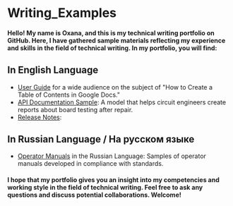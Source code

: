 # Writing_Examples

#### Hello! My name is Oxana, and this is my technical writing portfolio on GitHub. Here, I have gathered sample materials reflecting my experience and skills in the field of technical writing. In my portfolio, you will find:

## In English Language
+ [User Guide](https://github.com/OxaGen/Writing_Examples/blob/main/User_Guide_Table_of_Contents__Using_Google_Docs.md) for a wide audience on the subject of "How to Create a Table of Contents in Google Docs."
+ [API Documentation Sample](https://github.com/OxaGen/Writing_Examples/blob/main/API_Documentation_Sample_Board_Repair_Report.md): A model that helps circuit engineers create reports about board testing after repair.
+ [Release Notes](https://github.com/OxaGen/Writing_Examples/blob/main/Release_Notes_Sample.md):
  
## In Russian Language / На русском языке
+ [Operator Manuals](https://github.com/OxaGen/Writing_Examples/blob/main/%D0%A0%D1%83%D0%BA%D0%BE%D0%B2%D0%BE%D0%B4%D1%81%D1%82%D0%B2%D0%BE%20%D0%BE%D0%BF%D0%B5%D1%80%D0%B0%D1%82%D0%BE%D1%80%D0%B0%20(%D0%A0%D0%A3%D0%A1)_Operator's%20Manual%20(RUS).md)  in the Russian Language: Samples of operator manuals developed in compliance with standards.

#### I hope that my portfolio gives you an insight into my competencies and working style in the field of technical writing. Feel free to ask any questions and discuss potential collaborations. Welcome!
